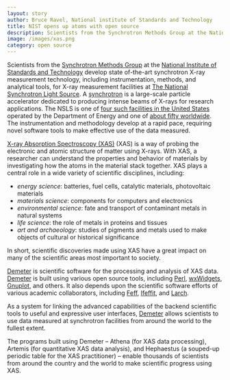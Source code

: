 ```yaml
---
layout: story
author: Bruce Ravel, National institute of Standards and Technology
title: NIST opens up atoms with open source
description: Scientists from the Synchrotron Methods Group at the National Institute of Standards and Technology develop state of-the-art synchrotron X-ray measurement technology, including instrumentation, methods, and analytical tools, for X-ray measurement facilities at The National Synchrotron Light Source.
image: /images/xas.png
category: open source
---
```


Scientists from the
[Synchrotron Methods Group](http://www.nist.gov/mml/mmsd/synchrotron_methods/index.cfm)
at the
[National Institute of Standards and Technology](http://www.nist.gov)
develop state of-the-art synchrotron X-ray measurement technology,
including instrumentation, methods, and analytical tools, for X-ray
measurement facilities at
[The National Synchrotron Light Source](http://www.bnl.gov/ps).  A
[synchrotron](http://en.wikipedia.org/wiki/Synchrotron) is a
large-scale particle accelerator dedicated to producing intense beams
of X-rays for research applications.  The NSLS is one of
[four such facilities in the United States](http://science.energy.gov/user-facilities/basic-energy-sciences/)
operated by the Department of Energy and one of
[about fifty worldwide](http://www.lightsources.org/light-source-facility-information).
The instrumentation and methodology develop at a rapid pace, requiring
novel software tools to make effective use of the data measured.

[X-ray Absorption Spectroscopy (XAS)](http://en.wikipedia.org/wiki/EXAFS)
(XAS) is a way of probing the electronic and atomic structure of
matter using X-rays.  With XAS, a researcher can understand the
properties and behavior of materials by investigating how the atoms in
the material stack together.  XAS plays a central role in a wide
variety of scientific disciplines, including:

 * _energy science_: batteries, fuel cells, catalytic materials,
   photovoltaic materials
 * _materials science_: components for computers and electronics
 * _environmental science_: fate and transport of contaminant
   metals in natural systems
 * _life science_: the role of metals in proteins and tissues
 * _art and archaeology_: studies of pigments and metals used to make
   objects of cultural or historical significance

In short, scientific discoveries made using XAS have a great impact on
many of the scientific areas most important to society.

[Demeter](https://github.com/bruceravel/demeter) is scientific
software for the processing and analysis of XAS data.
[Demeter](https://github.com/bruceravel/demeter) is built using
various open source tools, including [Perl](http://www.perl.org),
[wxWidgets](http://www.wxwidgets.org/),
[Gnuplot](http://www.gnuplot.info), and others.  It also depends upon
the scientific software efforts of various academic collaborators,
including [Feff](http://www.feffproject.org/),
[Ifeffit](https://github.com/newville/ifeffit), and
[Larch](https://github.com/xraypy/xraylarch).

As a system for linking the advanced capabilities of the backend
scientific tools to useful and expressive user interfaces,
[Demeter](https://github.com/bruceravel/demeter) allows scientists to
use data measured at synchrotron facilities from around the world to
the fullest extent.

The programs built using Demeter &ndash; Athena (for XAS data processing),
Artemis (for quantitative XAS data analysis), and Hephaestus (a
souped-up periodic table for the XAS practitioner) &ndash; enable thousands
of scientists from around the country and the world to make scientific
progress using XAS.
